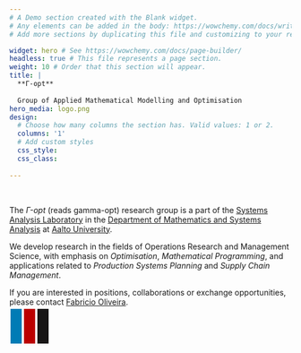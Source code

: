 ```yaml
---
# A Demo section created with the Blank widget.
# Any elements can be added in the body: https://wowchemy.com/docs/writing-markdown-latex/
# Add more sections by duplicating this file and customizing to your requirements.

widget: hero # See https://wowchemy.com/docs/page-builder/
headless: true # This file represents a page section.
weight: 10 # Order that this section will appear.
title: |
  **Γ-opt**
  
  Group of Applied Mathematical Modelling and Optimisation
hero_media: logo.png
design:
  # Choose how many columns the section has. Valid values: 1 or 2.
  columns: '1'
  # Add custom styles
  css_style:
  css_class:
  
---
```


<br>

The *Γ-opt* (reads gamma-opt) research group is a part of the [Systems Analysis Laboratory](https://sal.aalto.fi/en/) in the [Department of Mathematics and Systems Analysis](https://math.aalto.fi/en/) at [Aalto University](https://www.aalto.fi/en).

We develop research in the fields of Operations Research and Management Science, with emphasis on *Optimisation*, *Mathematical Programming*, and applications related to *Production Systems Planning* and *Supply Chain Management*.

If you are interested in positions, collaborations or exchange opportunities, please contact [Fabricio Oliveira](/author/fabricio-oliveira/).

<meta name="viewport" content="width=device-width, initial-scale=1">

<!-- Add icon library -->
<link rel="stylesheet" href="https://cdnjs.cloudflare.com/ajax/libs/font-awesome/4.7.0/css/font-awesome.min.css">

<style>
.fa {
  padding: 10px;
  font-size: 35px;
  width: 70px;
  text-align: center;
  text-decoration: none;
  margin: 5px 2px;
}

.fa-linkedin {
  background: #007bb5;
  color: white;
}

.fa-youtube {
  background: #bb0000;
  color: white;
}


.fa-github {
  background: #171515;
  color: white;
}
</style>

<!-- Add font icons -->
<a href="https://www.linkedin.com/company/gamma-opt/" class="fa fa-linkedin"></a>
<a href="https://www.youtube.com/@gamma-opt9234" class="fa fa-youtube"></a>
<a href="https://github.com/gamma-opt" class="fa fa-github"></a>
